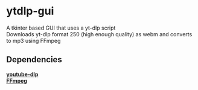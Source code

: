 # ytdlp-gui
A tkinter based GUI that uses a yt-dlp script  
Downloads yt-dlp format 250 (high enough quality) as webm and converts to mp3 using FFmpeg
## Dependencies  
**[youtube-dlp](https://github.com/yt-dlp/yt-dlp#installation)**  
**[FFmpeg](https://www.ffmpeg.org/download.html)**
